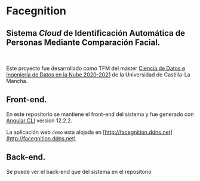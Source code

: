 # Facegnition

## **Sistema _Cloud_ de Identificación Automática de Personas Mediante Comparación Facial.**

<br/>

Este proyecto fue desarrollado como TFM del máster [Ciencia de Datos e Ingeniería de Datos en la Nube 2020-2021](http://www.cidaen.es/) de la Universidad de Castilla-La Mancha.


## Front-end.

En este repositorio se mantiene el front-end del sistema y fue generado con [Angular CLI](https://github.com/angular/angular-cli) version 12.2.2.

La aplicación web `demo` esta alojada en [http://facegnition.ddns.net](http://facegnition.ddns.net)

## Back-end.

Se puede ver el back-end que del sistema en el repositorio
